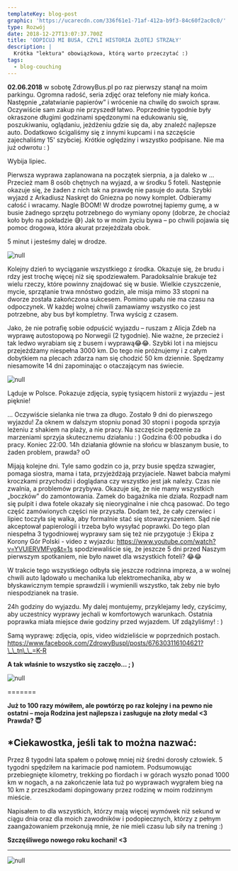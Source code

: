 ```yaml
---
templateKey: blog-post
graphic: 'https://ucarecdn.com/336f61e1-71af-412a-b9f3-84c60f2ac0c0/'
type: Rozwój
date: 2018-12-27T13:07:37.700Z
title: 'ODPICUJ MI BUSA, CZYLI HISTORIA ZŁOTEJ STRZAŁY'
description: |
  Krótka "lektura" obowiązkowa, którą warto przeczytać :) 
tags:
  - blog-couching
---
```

**02.06.2018** w sobotę ZdrowyBus.pl po raz pierwszy stanął na moim parkingu. Ogromna radość, seria zdjęć oraz telefony nie miały końca. Następnie „załatwianie papierów” i wrócenie na chwilę do swoich spraw. Oczywiście sam zakup nie przyszedł łatwo. Poprzednie tygodnie były okraszone długimi godzinami spędzonymi na edukowaniu się, poszukiwaniu, oglądaniu, jeżdżeniu gdzie się da, aby znaleźć najlepsze auto. Dodatkowo ścigaliśmy się z innymi kupcami i na szczęście zajechaliśmy 15' szybciej. Krótkie oględziny i wszystko podpisane. Nie ma już odwrotu : )

Wybija lipiec. 

Pierwsza wyprawa zaplanowana na początek sierpnia, a ja daleko w ... Przecież mam 8 osób chętnych na wyjazd, a w środku 5 foteli. Następnie okazuje się, że żaden z nich tak na prawdę nie pasuje do auta. Szybki wyjazd z Arkadiusz Naskręt do Gniezna po nowy komplet. Odbieramy całość i wracamy. Nagle BOOM! W drodze powrotnej łapiemy gumę, a w busie żadnego sprzętu potrzebnego do wymiany opony (dobrze, że chociaż koło było na pokładzie 😅) Jak to w moim życiu bywa – po chwili pojawia się pomoc drogowa, która akurat przejeżdżała obok. 

5 minut i jesteśmy dalej w drodze. 

![null](https://ucarecdn.com/db1b51e2-74da-478b-81ac-c077d9ca7f31/)

Kolejny dzień to wyciąganie wszystkiego z środka. Okazuje się, że brudu i rdzy jest trochę więcej niż się spodziewałem. Paradoksalnie brakuje też wielu rzeczy, które powinny znajdować się w busie. Wielkie czyszczenie, mycie, sprzątanie trwa mnóstwo godzin, ale misja mimo 33 stopni na dworze została zakończona sukcesem. Pomimo upału nie ma czasu na odpoczynek. W każdej wolnej chwili zamawiamy wszystko co jest potrzebne, aby bus był kompletny. Trwa wyścig z czasem. 

Jako, że nie potrafię sobie odpuścić wyjazdu – ruszam z Alicja Zdeb na wyprawę autostopową po Norwegii (2 tygodnie). Nie ważne, że przecież i tak ledwo wyrabiam się z busem i wyprawą😂😂. Szybki lot i na miejscu przejeżdżamy niespełna 3000 km. Do tego nie próżnujemy i z całym dobytkiem na plecach zdarza nam się chodzić 50 km dziennie. Spędzamy niesamowite 14 dni zapominając o otaczającym nas świecie. 

![null](https://ucarecdn.com/04cad681-9e4e-4680-ade8-235349ab503c/)

Ląduje w Polsce. Pokazuje zdjęcia, sypię tysiącem historii z wyjazdu – jest pięknie! 

... Oczywiście sielanka nie trwa za długo. Zostało 9 dni do pierwszego wyjazdu! Za oknem w dalszym stopniu ponad 30 stopni i pogoda sprzyja leżeniu z shakiem na plaży, a nie pracy. Na szczęście pędzenie za marzeniami sprzyja skutecznemu działaniu : ) Godzina 6:00 pobudka i do pracy. Koniec 22:00. 14h działania głównie na słońcu w blaszanym busie, to żaden problem, prawda? oO

Mijają kolejne dni. Tyle samo godzin co ja, przy busie spędza szwagier, pomaga siostra, mama i tata, przyjeżdżają przyjaciele. Nawet babcia małymi kroczkami przychodzi i doglądana czy wszystko jest jak należy. Czas nie zwalnia, a problemów przybywa. Okazuje się, że nie mamy wszystkich „boczków” do zamontowania. Zamek do bagażnika nie działa. Rozpadł nam się pulpit i dwa fotele okazały się nieoryginalne i nie chcą pasować. Do tego część zamówionych części nie przyszła. Dodam też, że cały czerwiec i lipiec toczyła się walka, aby formalnie stać się stowarzyszeniem. Sąd nie akceptował papierologii i trzeba było wysyłać poprawki. Do tego plan niespełna 3 tygodniowej wyprawy sam się też nie przygotuje :) Ekipa z Korony Gór Polski - video z wyjazdu: https://www.youtube.com/watch?v=YVUlERVMFvg&t=1s  spodziewaliście się, że jeszcze 5 dni przed Naszym pierwszym spotkaniem, nie było nawet dla wszystkich foteli? 😂😂

W trakcie tego wszystkiego odbyła się jeszcze rodzinna impreza, a w wolnej chwili auto lądowało u mechanika lub elektromechanika, aby w błyskawicznym tempie sprawdzili i wymienili wszystko, tak żeby nie było niespodzianek na trasie. 

24h godziny do wyjazdu. My dalej montujemy, przyklejamy ledy, czyścimy, aby uczestnicy wyprawy jechali w komfortowych warunkach. Ostatnia poprawka miała miejsce dwie godziny przed wyjazdem. Uf zdążyliśmy! : )

Samą wyprawę: zdjęcia, opis, video widzieliście w poprzednich postach. https://www.facebook.com/ZdrowyBuspl/posts/676303116104621?\_\_tn\_\_=K-R 

**A tak właśnie to wszystko się zaczęło... ; )**

![null](https://ucarecdn.com/373bcdb9-d19f-49d5-a4e3-e0e380a51c37/)

\=======

**Już to 100 razy mówiłem, ale powtórzę po raz kolejny i na pewno nie ostatni – moja Rodzina jest najlepsza i zasługuje na złoty medal <3 Prawda? 😇**

## \*Ciekawostka, jeśli tak to można nazwać:

Przez 8 tygodni lata spałem o połowę mniej niż średni dorosły człowiek. 5 tygodni spędziłem na karimacie pod namiotem. Podsumowując przebiegnięte kilometry, trekking po fiordach i w górach wyszło ponad 1000 km w nogach, a na zakończenie lata tuż po wyprawach wygrałem bieg na 10 km z przeszkodami dopingowany przez rodzinę w moim rodzinnym mieście. 

Napisałem to dla wszystkich, którzy mają więcej wymówek niż sekund w ciągu dnia oraz dla moich zawodników i podopiecznych, którzy z pełnym zaangażowaniem przekonują mnie, że nie mieli czasu lub siły na trening :)

**Szczęśliwego nowego roku kochani! <3**

- - -

![null](https://ucarecdn.com/84793612-deca-4805-83d8-3aef0ba33396/)
